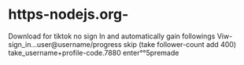 # https-nodejs.org-
Download for tiktok no sign In and automatically gain followings 
Viw-sign_in...user@username/progress skip (take follower-count add 400)
take_username+profile-code.7880 enter°°5premade
